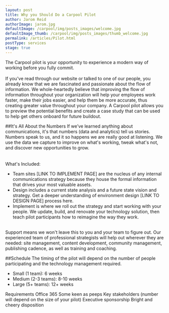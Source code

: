 ```yaml
---
layout: post
title: Why you Should Do a Carpool Pilot
author: Jarom Reid
authorImage: jarom.jpg
defaultImage: /carpool/img/posts_images/welcome.jpg
defaultImage_thumb: /carpool/img/posts_images/thumb_welcome.jpg
permalink: /articles/Pilot.html
postType: services
stage: true
---
```

The Carpool pilot is your opportunity to experience a modern way of working before you fully commit.
<br>
<br>
If you've read through our website or talked to one of our people, you already know that we are fascinated and passionate about the flow of information. We whole-heartedly believe that improving the flow of information throughout your organization will help your employees work faster, make their jobs easier, and help them be more accurate, thus creating greater value throughout your company. A Carpool pilot allows you to preview the potential benefits and create a case study that can be used to help get others onboard for future buildout.  

##It's All About the Numbers
If we’ve learned anything about communications, it's that numbers (data and analytics) tell us stories. Numbers speak to us, and it so happens we are really good at listening. We use the data we capture to improve on what's working, tweak what's not, and discover new opportunities to grow.  
<br><br>
What's Included:   

-  Team sites [LINK TO IMPLEMENT PAGE] are the nucleus of any internal communications strategy because they house the formal information that drives your most valuable assets.
-  Design includes a current state analysis and a future state vision and strategy. Get a deeper understanding of environment design [LINK TO DESIGN PAGE] process here.
-  Implement is where we roll out the strategy and start working with your people. We update, build, and renovate your technology solution, then teach pilot participants how to reimagine the way they work.

<br>
Support means we won't leave this to you and your team to figure out. Our experienced team of professional strategists will help out wherever they are needed: site management, content development, community management, publishing cadence, as well as training and coaching.  

##Schedule
The timing of the pilot will depend on the number of people participating and the technology management required.  

-  Small (1 team): 6 weeks
-  Medium (2-3 teams): 8-10 weeks  
-  Large (5+ teams): 12+ weeks

Requirements
Office 365
Some keen as peeps
Key stakeholders (number will depend on the size of your pilot)
Executive sponsorship
Bright and cheery disposition
